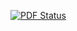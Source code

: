 [![PDF Status](https://www.sharelatex.com/github/repos/groggi/eth-cil-summary/builds/latest/badge.svg)](https://www.sharelatex.com/github/repos/groggi/eth-cil-summary/builds/latest/output.pdf)
